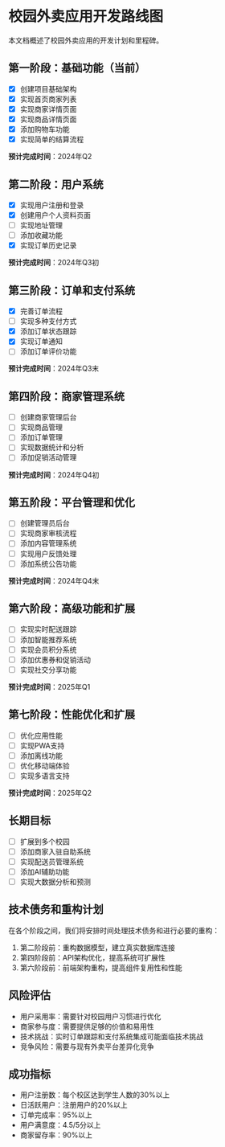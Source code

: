 # 校园外卖应用开发路线图

本文档概述了校园外卖应用的开发计划和里程碑。

## 第一阶段：基础功能（当前）

- [x] 创建项目基础架构
- [x] 实现首页商家列表
- [x] 实现商家详情页面
- [x] 实现商品详情页面
- [x] 添加购物车功能
- [x] 实现简单的结算流程

**预计完成时间**：2024年Q2

## 第二阶段：用户系统

- [x] 实现用户注册和登录
- [x] 创建用户个人资料页面
- [ ] 实现地址管理
- [ ] 添加收藏功能
- [x] 实现订单历史记录

**预计完成时间**：2024年Q3初

## 第三阶段：订单和支付系统

- [x] 完善订单流程
- [ ] 实现多种支付方式
- [x] 添加订单状态跟踪
- [x] 实现订单通知
- [ ] 添加订单评价功能

**预计完成时间**：2024年Q3末

## 第四阶段：商家管理系统

- [ ] 创建商家管理后台
- [ ] 实现商品管理
- [ ] 添加订单管理
- [ ] 实现数据统计和分析
- [ ] 添加促销活动管理

**预计完成时间**：2024年Q4初

## 第五阶段：平台管理和优化

- [ ] 创建管理员后台
- [ ] 实现商家审核流程
- [ ] 添加内容管理系统
- [ ] 实现用户反馈处理
- [ ] 添加系统公告功能

**预计完成时间**：2024年Q4末

## 第六阶段：高级功能和扩展

- [ ] 实现实时配送跟踪
- [ ] 添加智能推荐系统
- [ ] 实现会员积分系统
- [ ] 添加优惠券和促销活动
- [ ] 实现社交分享功能

**预计完成时间**：2025年Q1

## 第七阶段：性能优化和扩展

- [ ] 优化应用性能
- [ ] 实现PWA支持
- [ ] 添加离线功能
- [ ] 优化移动端体验
- [ ] 实现多语言支持

**预计完成时间**：2025年Q2

## 长期目标

- [ ] 扩展到多个校园
- [ ] 添加商家入驻自助系统
- [ ] 实现配送员管理系统
- [ ] 添加AI辅助功能
- [ ] 实现大数据分析和预测

## 技术债务和重构计划

在各个阶段之间，我们将安排时间处理技术债务和进行必要的重构：

1. 第二阶段前：重构数据模型，建立真实数据库连接
2. 第四阶段前：API架构优化，提高系统可扩展性
3. 第六阶段前：前端架构重构，提高组件复用性和性能

## 风险评估

- 用户采用率：需要针对校园用户习惯进行优化
- 商家参与度：需要提供足够的价值和易用性
- 技术挑战：实时订单跟踪和支付系统集成可能面临技术挑战
- 竞争风险：需要与现有外卖平台差异化竞争

## 成功指标

- 用户注册数：每个校区达到学生人数的30%以上
- 日活跃用户：注册用户的20%以上
- 订单完成率：95%以上
- 用户满意度：4.5/5分以上
- 商家留存率：90%以上 
